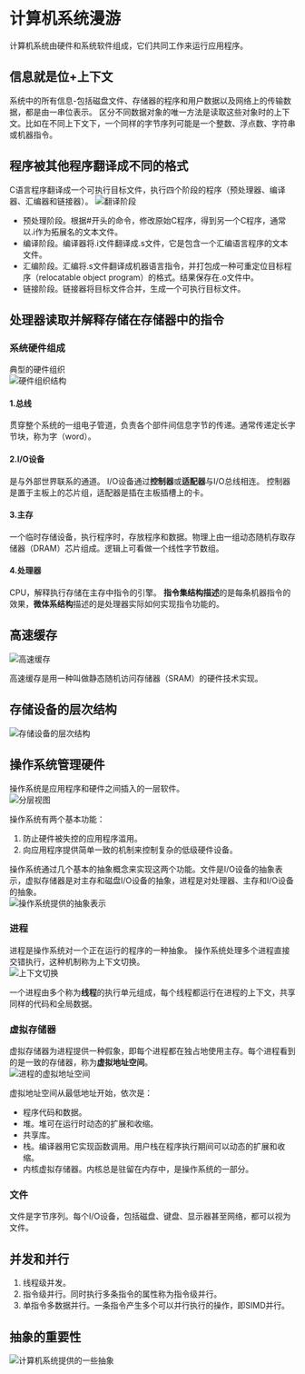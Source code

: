 # 计算机系统漫游
计算机系统由硬件和系统软件组成，它们共同工作来运行应用程序。

## 信息就是位+上下文
系统中的所有信息-包括磁盘文件、存储器的程序和用户数据以及网络上的传输数据，都是由一串位表示。
区分不同数据对象的唯一方法是读取这些对象时的上下文。比如在不同上下文下，一个同样的字节序列可能是一个整数、浮点数、字符串或机器指令。

## 程序被其他程序翻译成不同的格式
C语言程序翻译成一个可执行目标文件，执行四个阶段的程序（预处理器、编译器、汇编器和链接器）。
![翻译阶段](Images/1-3.png)
- 预处理阶段。根据#开头的命令，修改原始C程序，得到另一个C程序，通常以.i作为拓展名的文本文件。
- 编译阶段。编译器将.i文件翻译成.s文件，它是包含一个汇编语言程序的文本文件。
- 汇编阶段。汇编将.s文件翻译成机器语言指令，并打包成一种可重定位目标程序（relocatable object program）的格式。结果保存在.o文件中。
- 链接阶段。链接器将目标文件合并，生成一个可执行目标文件。

## 处理器读取并解释存储在存储器中的指令
### 系统硬件组成

典型的硬件组织  
![硬件组织结构](Images/1-4.png)

#### 1.总线
贯穿整个系统的一组电子管道，负责各个部件间信息字节的传递。通常传递定长字节块，称为字（word）。

#### 2.I/O设备
是与外部世界联系的通道。
I/O设备通过**控制器**或**适配器**与I/O总线相连。
控制器是置于主板上的芯片组，适配器是插在主板插槽上的卡。

#### 3.主存
一个临时存储设备，执行程序时，存放程序和数据。物理上由一组动态随机存取存储器（DRAM）芯片组成。逻辑上可看做一个线性字节数组。

#### 4.处理器
CPU，解释执行存储在主存中指令的引擎。
**指令集结构描述**的是每条机器指令的效果，**微体系结构**描述的是处理器实际如何实现指令功能的。

## 高速缓存  
![高速缓存](Images/1-8.png)

高速缓存是用一种叫做静态随机访问存储器（SRAM）的硬件技术实现。

## 存储设备的层次结构
![存储设备的层次结构](Images/1-9.png)

## 操作系统管理硬件
操作系统是应用程序和硬件之间插入的一层软件。  
![分层视图](Images/1-10.png)  

操作系统有两个基本功能：
1. 防止硬件被失控的应用程序滥用。
2. 向应用程序提供简单一致的机制来控制复杂的低级硬件设备。

操作系统通过几个基本的抽象概念来实现这两个功能。文件是I/O设备的抽象表示，虚拟存储器是对主存和磁盘I/O设备的抽象，进程是对处理器、主存和I/O设备的抽象。   
![操作系统提供的抽象表示](Images/1-11.png)

### 进程
进程是操作系统对一个正在运行的程序的一种抽象。
操作系统处理多个进程直接交错执行，这种机制称为上下文切换。   
![上下文切换](Images/1-12.png)

一个进程由多个称为**线程**的执行单元组成，每个线程都运行在进程的上下文，共享同样的代码和全局数据。

### 虚拟存储器
虚拟存储器为进程提供一种假象，即每个进程都在独占地使用主存。每个进程看到的是一致的存储器，称为**虚拟地址空间**。  
![进程的虚拟地址空间](Images/1-13.png)

虚拟地址空间从最低地址开始，依次是：
- 程序代码和数据。
- 堆。堆可在运行时动态的扩展和收缩。
- 共享库。
- 栈。编译器用它实现函数调用。用户栈在程序执行期间可以动态的扩展和收缩。
- 内核虚拟存储器。内核总是驻留在内存中，是操作系统的一部分。

### 文件
文件是字节序列。每个I/O设备，包括磁盘、键盘、显示器甚至网络，都可以视为文件。

## 并发和并行
1. 线程级并发。
2. 指令级并行。同时执行多条指令的属性称为指令级并行。
3. 单指令多数据并行。一条指令产生多个可以并行执行的操作，即SIMD并行。

## 抽象的重要性
![计算机系统提供的一些抽象](Images/1-18.png)

